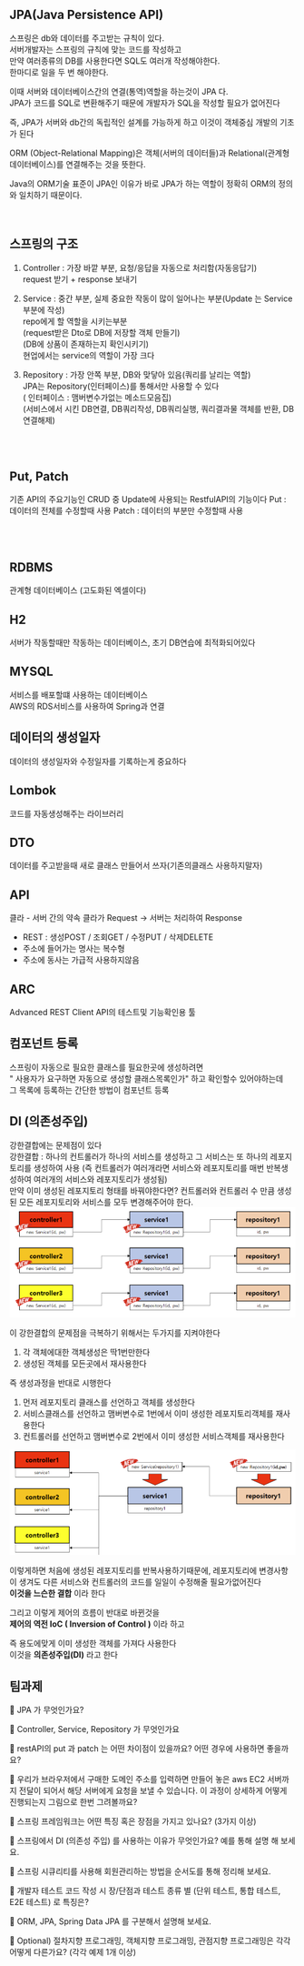 ## JPA(Java Persistence API)
스프링은 db와 데이터를 주고받는 규칙이 있다.  
서버개발자는 스프링의 규칙에 맞는 코드를 작성하고  
만약 여러종류의 DB를 사용한다면 SQL도 여러개 작성해야한다.  
한마디로 일을 두 번 해야한다.  

이때 서버와 데이터베이스간의 연결(통역)역할을 하는것이 JPA 다.    
JPA가 코드를 SQL로 변환해주기 때문에 개발자가 SQL을 작성할 필요가 없어진다

즉, JPA가 서버와 db간의 독립적인 설계를 가능하게 하고 이것이 객체중심 개발의 기초가 된다

ORM (Object-Relational Mapping)은 객체(서버의 데이터들)과 Relational(관계형데이터베이스)를 연결해주는 것을 뜻한다.

Java의 ORM기술 표준이 JPA인 이유가 바로 JPA가 하는 역할이 정확히 ORM의 정의와 일치하기 때문이다. 

<br>


## 스프링의 구조
1. Controller : 가장 바깥 부분, 요청/응답을 자동으로 처리함(자동응답기)  
request 받기 + response 보내기  
        
2. Service : 중간 부분, 실제 중요한 작동이 많이 일어나는 부분(Update 는 Service 부분에 작성)  
repo에게 할 역할을 시키는부분  
(request받은 Dto로 DB에 저장할 객체 만들기)  
(DB에 상품이 존재하는지 확인시키기)  
현업에서는 service의 역할이 가장 크다  
    
3. Repository : 가장 안쪽 부분, DB와 맞닿아 있음(쿼리를 날리는 역할)  
JPA는 Repository(인터페이스)를 통해서만 사용할 수 있다  
( 인터페이스 : 맴버변수가없는 메소드모음집)  
(서비스에서 시킨 DB연결, DB쿼리작성, DB쿼리실행, 쿼리결과물 객체를 반환, DB연결해제)  

<br><br>
 
## Put, Patch
기존 API의 주요기능인 CRUD 중 Update에 사용되는 RestfulAPI의 기능이다
Put : 데이터의 전체를 수정할때 사용
Patch : 데이터의 부분만 수정할때 사용

<br><br>

## RDBMS
관계형 데이터베이스 (고도화된 엑셀이다)  


## H2
서버가 작동할때만 작동하는 데이터베이스, 초기 DB연습에 최적화되어있다  


## MYSQL
서비스를 배포할떄 사용하는 데이터베이스  
AWS의 RDS서비스를 사용하여 Spring과 연결  


## 데이터의 생성일자
데이터의 생성일자와 수정일자를 기록하는게 중요하다  



## Lombok
코드를 자동생성해주는 라이브러리

## DTO
데이터를 주고받을때 새로 클래스 만들어서 쓰자(기존의클래스 사용하지말자)


## API
클라 - 서버 간의 약속
클라가 Request -> 서버는 처리하여 Response

- REST : 생성POST / 조회GET / 수정PUT / 삭제DELETE
- 주소에 들어가는 명사는 복수형
- 주소에 동사는 가급적 사용하지않음

## ARC
Advanced REST Client
API의 테스트및 기능확인용 툴


## 컴포넌트 등록
스프링이 자동으로 필요한 클래스를 필요한곳에 생성하려면  
" 사용자가 요구하면 자동으로 생성할 클래스목록인가" 하고 확인할수 있어야하는데  
그 목록에 등록하는 간단한 방법이 컴포넌트 등록

## DI (의존성주입)

강한결합에는 문제점이 있다  
강한결합 : 하나의 컨트롤러가 하나의 서비스를 생성하고 그 서비스는 또 하나의 레포지토리를 생성하여 사용 (즉 컨트롤러가 여러개라면 서비스와 레포지토리를 매번 반복생성하여 여러개의 서비스와 레포지토리가 생성됨)  
만약 이미 생성된 레포지토리 형태를 바꿔야한다면? 컨트롤러와 컨트롤러 수 만큼 생성된 모든 레포지토리와 서비스를 모두 변경해주어야 한다.  
![strong](../img/strong.PNG)

이 강한결합의 문제점을 극복하기 위해서는 두가지를 지켜야한다
1. 각 객체에대한 객체생성은 딱1번만한다
2. 생성된 객체를 모든곳에서 재사용한다

즉 생성과정을 반대로 시행한다  
1. 먼저 레포지토리 클래스를 선언하고 객체를 생성한다
2. 서비스클래스를 선언하고 맴버변수로 1번에서 이미 생성한 레포지토리객체를 재사용한다
3. 컨트롤러를 선언하고 맴버변수로 2번에서 이미 생성한 서비스객체를 재사용한다  

![lean](../img/lean.PNG)

이렇게하면 처음에 생성된 레포지토리를 반복사용하기때문에, 레포지토리에 변경사항이 생겨도 다른 서비스와 컨트롤러의 코드를 일일이 수정해줄 필요가없어진다  
**이것을 느슨한 결합** 이라 한다  

그리고 이렇게 제어의 흐름이 반대로 바뀐것을  
**제어의 역전 IoC ( Inversion of Control )** 이라 하고  

즉 용도에맞게 이미 생성한 객체를 가져다 사용한다  
이것을 **의존성주입(DI)** 라고 한다  


## 팀과제


🔐 JPA 가 무엇인가요?  




🔐 Controller, Service, Repository 가 무엇인가요  



🔐 restAPI의 put 과 patch 는 어떤 차이점이 있을까요? 어떤 경우에 사용하면 좋을까요?  




🔐 우리가 브라우저에서 구매한 도메인 주소를 입력하면 만들어 놓은 aws EC2 서버까지 전달이 되어서 해당 서버에게 요청을 보낼 수 있습니다. 이 과정이 상세하게 어떻게 진행되는지 그림으로 한번 그려볼까요?




🔐 스프링 프레임워크는 어떤 특징 혹은 장점을 가지고 있나요? (3가지 이상)  





🔐 스프링에서 DI (의존성 주입) 를 사용하는 이유가 무엇인가요? 예를 통해 설명 해 보세요.  




🔐 스프링 시큐리티를 사용해 회원관리하는 방법을 순서도를 통해 정리해 보세요.  

🔐 개발자 테스트 코드 작성 시 장/단점과 테스트 종류 별 (단위 테스트, 통합 테스트, E2E 테스트) 로 특징은?  

🔐 ORM, JPA, Spring Data JPA 를 구분해서 설명해 보세요.  

🔐 Optional) 절차지향 프로그래밍, 객체지향 프로그래밍,  관점지향 프로그래밍은 각각 어떻게 다른가요? (각각 예제 1개 이상)  

